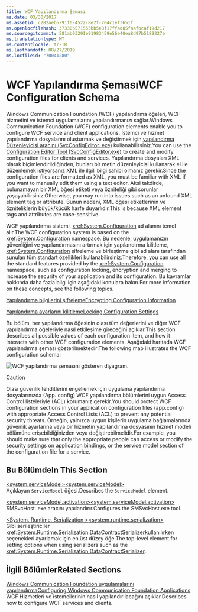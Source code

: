 ```yaml
---
title: WCF Yapılandırma Şeması
ms.date: 03/30/2017
ms.assetid: c282aeb5-91f0-4522-8e2f-704c1ef3651f
ms.openlocfilehash: 37330b571553bb5e8f17ffad85faafbcaf19d217
ms.sourcegitcommit: 581ab03291e91983459e56e40ea8d97b5189227e
ms.translationtype: MT
ms.contentlocale: tr-TR
ms.lasthandoff: 08/27/2019
ms.locfileid: "70041280"
---
```

# <a name="wcf-configuration-schema"></a><span data-ttu-id="f472f-102">WCF Yapılandırma Şeması</span><span class="sxs-lookup"><span data-stu-id="f472f-102">WCF Configuration Schema</span></span>
<span data-ttu-id="f472f-103">Windows Communication Foundation (WCF) yapılandırma öğeleri, WCF hizmetini ve istemci uygulamalarını yapılandırmanızı sağlar.</span><span class="sxs-lookup"><span data-stu-id="f472f-103">Windows Communication Foundation (WCF) configuration elements enable you to configure WCF service and client applications.</span></span> <span data-ttu-id="f472f-104">İstemci ve hizmet yapılandırma dosyalarını oluşturmak ve değiştirmek için [yapılandırma Düzenleyicisi aracını (SvcConfigEditor. exe)](../../../wcf/configuration-editor-tool-svcconfigeditor-exe.md) kullanabilirsiniz.</span><span class="sxs-lookup"><span data-stu-id="f472f-104">You can use the [Configuration Editor Tool (SvcConfigEditor.exe)](../../../wcf/configuration-editor-tool-svcconfigeditor-exe.md) to create and modify configuration files for clients and services.</span></span> <span data-ttu-id="f472f-105">Yapılandırma dosyaları XML olarak biçimlendirildiğinden, bunları bir metin düzenleyicisi kullanarak el ile düzenlemek istiyorsanız XML ile ilgili bilgi sahibi olmanız gerekir.</span><span class="sxs-lookup"><span data-stu-id="f472f-105">Since the configuration files are formatted as XML, you must be familiar with XML if you want to manually edit them using a text editor.</span></span> <span data-ttu-id="f472f-106">Aksi takdirde, bulunamayan bir XML öğesi etiketi veya özniteliği gibi sorunlar yaşayabilirsiniz.</span><span class="sxs-lookup"><span data-stu-id="f472f-106">Otherwise, you may run into issues such as an unfound XML element tag or attribute.</span></span> <span data-ttu-id="f472f-107">Bunun nedeni, XML öğesi etiketlerinin ve özniteliklerin büyük/küçük harfe duyarlıdır.</span><span class="sxs-lookup"><span data-stu-id="f472f-107">This is because XML element tags and attributes are case-sensitive.</span></span>  
  
 <span data-ttu-id="f472f-108">WCF yapılandırma sistemi, <xref:System.Configuration> ad alanını temel alır.</span><span class="sxs-lookup"><span data-stu-id="f472f-108">The WCF configuration system is based on the <xref:System.Configuration> namespace.</span></span> <span data-ttu-id="f472f-109">Bu nedenle, uygulamanızın güvenliğini ve yapılandırmasını artırmak için yapılandırma kilitleme, <xref:System.Configuration> şifreleme ve birleştirme gibi ad alanı tarafından sunulan tüm standart özellikleri kullanabilirsiniz.</span><span class="sxs-lookup"><span data-stu-id="f472f-109">Therefore, you can use all the standard features provided by the <xref:System.Configuration> namespace, such as configuration locking, encryption and merging to increase the security of your application and its configuration.</span></span> <span data-ttu-id="f472f-110">Bu kavramlar hakkında daha fazla bilgi için aşağıdaki konulara bakın.</span><span class="sxs-lookup"><span data-stu-id="f472f-110">For more information on these concepts, see the following topics.</span></span>  
  
 [<span data-ttu-id="f472f-111">Yapılandırma bilgilerini şifreleme</span><span class="sxs-lookup"><span data-stu-id="f472f-111">Encrypting Configuration Information</span></span>](https://go.microsoft.com/fwlink/?LinkId=95337)  
  
 [<span data-ttu-id="f472f-112">Yapılandırma ayarlarını kilitleme</span><span class="sxs-lookup"><span data-stu-id="f472f-112">Locking Configuration Settings</span></span>](https://go.microsoft.com/fwlink/?LinkId=95338)  
  
 <span data-ttu-id="f472f-113">Bu bölüm, her yapılandırma öğesinin olası tüm değerlerini ve diğer WCF yapılandırma öğeleriyle nasıl etkileşime gireceğini açıklar.</span><span class="sxs-lookup"><span data-stu-id="f472f-113">This section describes all possible values of each configuration item, and how it interacts with other WCF configuration elements.</span></span> <span data-ttu-id="f472f-114">Aşağıdaki haritada WCF yapılandırma şeması gösterilmektedir:</span><span class="sxs-lookup"><span data-stu-id="f472f-114">The following map illustrates the WCF configuration schema:</span></span>  
  
 ![WCF yapılandırma şemasını gösteren diyagram.](./media/index/windows-communication-foundation-configuration-schema.gif)  
  
> [!CAUTION]
> <span data-ttu-id="f472f-116">Olası güvenlik tehditlerini engellemek için uygulama yapılandırma dosyalarınızda (App. config) WCF yapılandırma bölümlerini uygun Access Control listeleriyle (ACL) korumanız gerekir.</span><span class="sxs-lookup"><span data-stu-id="f472f-116">You should protect WCF configuration sections in your application configuration files (app.config) with appropriate Access Control Lists (ACL) to prevent any potential security threats.</span></span>  <span data-ttu-id="f472f-117">Örneğin, yalnızca uygun kişilerin uygulama bağlamalarında güvenlik ayarlarına veya bir hizmetin yapılandırma dosyasının hizmet modeli bölümüne erişebildiğinizden veya değiştirebilmelidir.</span><span class="sxs-lookup"><span data-stu-id="f472f-117">For example, you should make sure that only the appropriate people can access or modify the security settings on application bindings, or the service model section of the configuration file for a service.</span></span>  
  
## <a name="in-this-section"></a><span data-ttu-id="f472f-118">Bu Bölümde</span><span class="sxs-lookup"><span data-stu-id="f472f-118">In This Section</span></span>  
 [<span data-ttu-id="f472f-119">\<system.serviceModel></span><span class="sxs-lookup"><span data-stu-id="f472f-119">\<system.serviceModel></span></span>](system-servicemodel.md)  
 <span data-ttu-id="f472f-120">Açıklayan `ServiceModel` öğesi.</span><span class="sxs-lookup"><span data-stu-id="f472f-120">Describes the `ServiceModel` element.</span></span>  
  
 [<span data-ttu-id="f472f-121">\<system.serviceModel.activation></span><span class="sxs-lookup"><span data-stu-id="f472f-121">\<system.serviceModel.activation></span></span>](system-servicemodel-activation.md)  
 <span data-ttu-id="f472f-122">SMSvcHost. exe aracını yapılandırır.</span><span class="sxs-lookup"><span data-stu-id="f472f-122">Configures the SMSvcHost.exe tool.</span></span>  
  
 [<span data-ttu-id="f472f-123">\<System. Runtime. Serialization ></span><span class="sxs-lookup"><span data-stu-id="f472f-123">\<system.runtime.serialization></span></span>](system-runtime-serialization.md)  
 <span data-ttu-id="f472f-124">Gibi serileştiriciler <xref:System.Runtime.Serialization.DataContractSerializer>kullanılırken seçenekleri ayarlamak için en üst düzey öğe.</span><span class="sxs-lookup"><span data-stu-id="f472f-124">The top-level element for setting options when using serializers such as the <xref:System.Runtime.Serialization.DataContractSerializer>.</span></span>  
  
## <a name="related-sections"></a><span data-ttu-id="f472f-125">İlgili Bölümler</span><span class="sxs-lookup"><span data-stu-id="f472f-125">Related Sections</span></span>  
 [<span data-ttu-id="f472f-126">Windows Communication Foundation uygulamalarını yapılandırma</span><span class="sxs-lookup"><span data-stu-id="f472f-126">Configuring Windows Communication Foundation Applications</span></span>](../../../wcf/configuring-services.md)  
 <span data-ttu-id="f472f-127">WCF Hizmetleri ve istemcilerinin nasıl yapılandırılacağını açıklar.</span><span class="sxs-lookup"><span data-stu-id="f472f-127">Describes how to configure WCF services and clients.</span></span>
